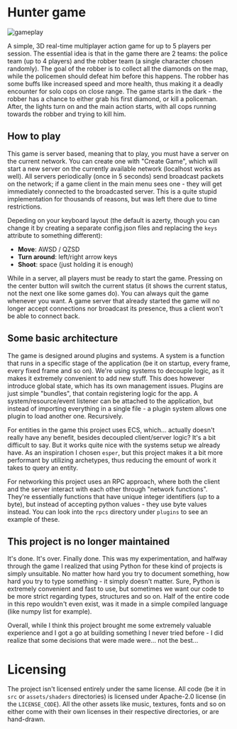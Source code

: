 # Hunter game
![gameplay](./gameplay.gif)

A simple, 3D real-time multiplayer action game for up to 5 players per session. The essential idea is that in the game there are 2 teams: the police team (up to 4 players) and the
robber team (a single character chosen randomly). The goal of the robber is to collect all the diamonds on the map, while the policemen should defeat him before this happens. 
The robber has some buffs like increased speed and more health, thus making it a deadly encounter for solo cops on close range.
The game starts in the dark - the robber has a chance to either grab his first diamond, or kill a policeman. After, the lights turn on and the main action starts, with all
cops running towards the robber and trying to kill him.

## How to play
This game is server based, meaning that to play, you must have a server on the current network. You can create one with "Create Game", which will start a new server on the currently
available network (localhost works as well). All servers periodically (once in 5 seconds) send broadcast packets on the network; if a game client in the main menu sees one - they
will get immediately connected to the broadcasted server. This is a quite stupid implementation for thousands of reasons, but was left there due to time restrictions.

Depeding on your keyboard layout (the default is azerty, though you can change it by creating a separate config.json files and replacing the `keys` attribute to something different):
- **Move**: AWSD / QZSD
- **Turn around**: left/right arrow keys
- **Shoot**: space (just holding it is enough)

While in a server, all players must be ready to start the game. Pressing on the center button will switch the current status (it shows the current status, not the next one like
some games do). You can always quit the game whenever you want. A game server that already started the game will no longer accept connections nor broadcast its presence, thus
a client won't be able to connect back.

## Some basic architecture

The game is designed around plugins and systems. A system is a function that runs in a specific stage of
the application (be it on startup, every frame, every fixed frame and so on). We're using systems
to decouple logic, as it makes it extremely convenient to add new stuff. This does however introduce
global state, which has its own management issues.
Plugins are just simple "bundles", that contain registering logic for the app. A system/resource/event listener can be attached to the application, but instead of importing everything in a single file - a plugin system allows one plugin to load another one. Recursively.

For entities in the game this project uses ECS, which... actually doesn't really have any benefit, besides decoupled client/server logic? 
It's a bit difficult to say. But it works quite nice with the systems setup we already have. As an inspiration I chosen `esper`, but this project makes it a bit more performant
by utilizing archetypes, thus reducing the emount of work it takes to query an entity.

For networking this project uses an RPC approach, where both the client and the server interact with each other through "network functions". They're essentially functions that have unique integer identifiers (up to a byte), but instead of accepting python values - they use byte values instead. You can look into the `rpcs` directory under `plugins` to see
an example of these.

## This project is no longer maintained
It's done. It's over. Finally done.
This was my experimentation, and halfway through the game I realized that using Python for these kind of projects is simply unsuitable. No matter how hard you try to document
something, how hard you try to type something - it simply doesn't matter. Sure, Python is extremely convenient and fast to use, but sometimes we want our code to be more strict
regarding types, structures and so on. Half of the entire code in this repo wouldn't even exist, was it made in a simple compiled language (like numpy list for example).

Overall, while I think this project brought me some extremely valuable experience and I got a go at building something I never tried before - I did realize that some decisions
that were made were... not the best...

# Licensing
The project isn't licensed entirely under the same license. All code (be it in `src` or `assets/shaders` directories) is licensed under Apache-2.0 license (in the `LICENSE_CODE`).
All the other assets like music, textures, fonts and so on either come with their own licenses in their respective directories, or are hand-drawn. 
